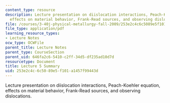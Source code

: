 ```yaml
---
content_type: resource
description: Lecture presentation on diislocation interactions, Peach-Koehler equation,
  effects on material behavior, Frank-Read sources, and observing dislocations.
file: /courses/3-40j-physical-metallurgy-fall-2009/253e2c4c6c5089e5f101a1457f99443d_MIT3_40JF09_lec05.pdf
file_type: application/pdf
learning_resource_types:
- Lecture Notes
ocw_type: OCWFile
parent_title: Lecture Notes
parent_type: CourseSection
parent_uid: 646fa2c6-5410-c2ff-34d5-df235ad10d7d
resourcetype: Document
title: Lecture 5 Summary
uid: 253e2c4c-6c50-89e5-f101-a1457f99443d
---
```

Lecture presentation on diislocation interactions, Peach-Koehler equation, effects on material behavior, Frank-Read sources, and observing dislocations.

